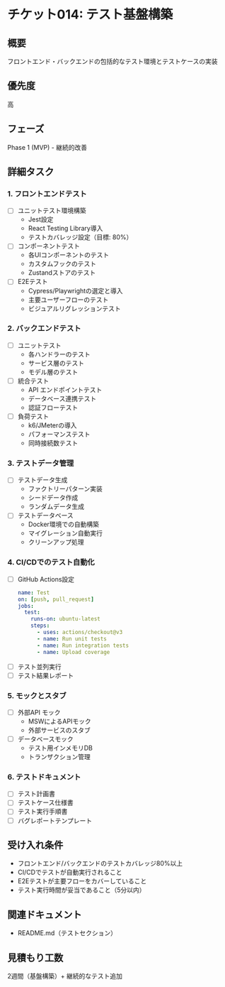 # チケット014: テスト基盤構築

## 概要
フロントエンド・バックエンドの包括的なテスト環境とテストケースの実装

## 優先度
高

## フェーズ
Phase 1 (MVP) - 継続的改善

## 詳細タスク

### 1. フロントエンドテスト
- [ ] ユニットテスト環境構築
  - Jest設定
  - React Testing Library導入
  - テストカバレッジ設定（目標: 80%）
- [ ] コンポーネントテスト
  - 各UIコンポーネントのテスト
  - カスタムフックのテスト
  - Zustandストアのテスト
- [ ] E2Eテスト
  - Cypress/Playwrightの選定と導入
  - 主要ユーザーフローのテスト
  - ビジュアルリグレッションテスト

### 2. バックエンドテスト
- [ ] ユニットテスト
  - 各ハンドラーのテスト
  - サービス層のテスト
  - モデル層のテスト
- [ ] 統合テスト
  - API エンドポイントテスト
  - データベース連携テスト
  - 認証フローテスト
- [ ] 負荷テスト
  - k6/JMeterの導入
  - パフォーマンステスト
  - 同時接続数テスト

### 3. テストデータ管理
- [ ] テストデータ生成
  - ファクトリーパターン実装
  - シードデータ作成
  - ランダムデータ生成
- [ ] テストデータベース
  - Docker環境での自動構築
  - マイグレーション自動実行
  - クリーンアップ処理

### 4. CI/CDでのテスト自動化
- [ ] GitHub Actions設定
  ```yaml
  name: Test
  on: [push, pull_request]
  jobs:
    test:
      runs-on: ubuntu-latest
      steps:
        - uses: actions/checkout@v3
        - name: Run unit tests
        - name: Run integration tests
        - name: Upload coverage
  ```
- [ ] テスト並列実行
- [ ] テスト結果レポート

### 5. モックとスタブ
- [ ] 外部API モック
  - MSWによるAPIモック
  - 外部サービスのスタブ
- [ ] データベースモック
  - テスト用インメモリDB
  - トランザクション管理

### 6. テストドキュメント
- [ ] テスト計画書
- [ ] テストケース仕様書
- [ ] テスト実行手順書
- [ ] バグレポートテンプレート

## 受け入れ条件
- フロントエンド/バックエンドのテストカバレッジ80%以上
- CI/CDでテストが自動実行されること
- E2Eテストが主要フローをカバーしていること
- テスト実行時間が妥当であること（5分以内）

## 関連ドキュメント
- README.md（テストセクション）

## 見積もり工数
2週間（基盤構築）+ 継続的なテスト追加